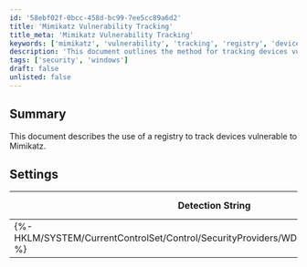 ```yaml
---
id: '58ebf02f-0bcc-458d-bc99-7ee5cc89a6d2'
title: 'Mimikatz Vulnerability Tracking'
title_meta: 'Mimikatz Vulnerability Tracking'
keywords: ['mimikatz', 'vulnerability', 'tracking', 'registry', 'devices']
description: 'This document outlines the method for tracking devices vulnerable to Mimikatz using a registry-based detection string. It includes the necessary settings and applicable operating systems for effective monitoring.'
tags: ['security', 'windows']
draft: false
unlisted: false
---
```


## Summary

This document describes the use of a registry to track devices vulnerable to Mimikatz.

## Settings

| Detection String                                          | Comparator | Result | Applicable OS |
|----------------------------------------------------------|------------|--------|----------------|
| \{%-HKLM/SYSTEM/CurrentControlSet/Control/SecurityProviders/WDigest:UseLogonCredential-%} | Equals     | 0      | Windows        |

